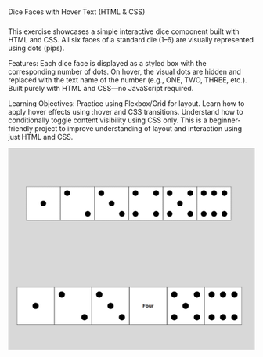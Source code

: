 # 
Dice Faces with Hover Text (HTML & CSS)
###
This exercise showcases a simple interactive dice component built with HTML and CSS. All six faces of a standard die (1–6) are visually represented using dots (pips).

Features:
Each dice face is displayed as a styled box with the corresponding number of dots.
On hover, the visual dots are hidden and replaced with the text name of the number (e.g., ONE, TWO, THREE, etc.).
Built purely with HTML and CSS—no JavaScript required.

Learning Objectives:
Practice using Flexbox/Grid for layout.
Learn how to apply hover effects using :hover and CSS transitions.
Understand how to conditionally toggle content visibility using CSS only.
This is a beginner-friendly project to improve understanding of layout and interaction using just HTML and CSS.

![alt text](image.png)

